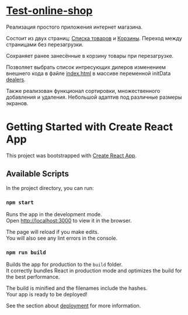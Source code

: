 # [Test-online-shop](https://test-online-shop.vercel.app/)

Реализация простого приложения интернет магазина.

Состоит из двух страниц: [Списка товаров](https://test-online-shop.vercel.app/) и [Корзины](https://test-online-shop.vercel.app/cart). Переход между страницами без перезагрузки.

Сохраняет ранее занесённые в корзину товары при перезагрузке.

Позволяет выбрать список интресующих дилеров изменением внешнего кода в файле [index.html](https://github.com/Serpovskoi/test-online-shop/blob/main/public/index.html) в массиве переменной initData [dealers](https://github.com/Serpovskoi/test-online-shop/blob/c4e84628b22e7b431d9fa6267bb0295e77470ced/public/index.html#L12C1-L12C40).

Также реализован функционал сортировки, множественного добавления и удаления. Небольшой адаптив под различные размеры экранов.

# Getting Started with Create React App

This project was bootstrapped with [Create React App](https://github.com/facebook/create-react-app).

## Available Scripts

In the project directory, you can run:

### `npm start`

Runs the app in the development mode.\
Open [http://localhost:3000](http://localhost:3000) to view it in the browser.

The page will reload if you make edits.\
You will also see any lint errors in the console.

### `npm run build`

Builds the app for production to the `build` folder.\
It correctly bundles React in production mode and optimizes the build for the best performance.

The build is minified and the filenames include the hashes.\
Your app is ready to be deployed!

See the section about [deployment](https://facebook.github.io/create-react-app/docs/deployment) for more information.
